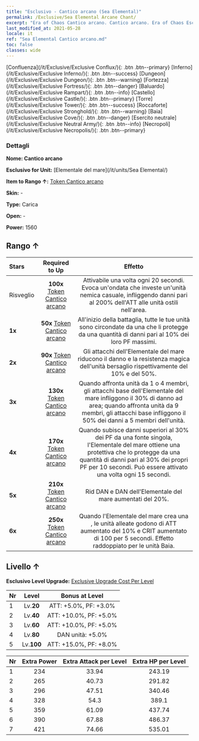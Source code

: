 ```yaml
---
title: "Esclusivo - Cantico arcano (Sea Elemental)"
permalink: /Exclusive/Sea Elemental Arcane Chant/
excerpt: "Era of Chaos Cantico arcano. Cantico arcano. Era of Chaos Esclusivo Cantico arcano. Elementale del mare Esclusivo."
last_modified_at: 2021-05-28
locale: it
ref: "Sea Elemental Cantico arcano.md"
toc: false
classes: wide
---
```

 [Confluenza](/it/Exclusive/Exclusive Conflux/){: .btn .btn--primary} [Inferno](/it/Exclusive/Exclusive Inferno/){: .btn .btn--success} [Dungeon](/it/Exclusive/Exclusive Dungeon/){: .btn .btn--warning} [Fortezza](/it/Exclusive/Exclusive Fortress/){: .btn .btn--danger} [Baluardo](/it/Exclusive/Exclusive Rampart/){: .btn .btn--info} [Castello](/it/Exclusive/Exclusive Castle/){: .btn .btn--primary} [Torre](/it/Exclusive/Exclusive Tower/){: .btn .btn--success} [Roccaforte](/it/Exclusive/Exclusive Stronghold/){: .btn .btn--warning} [Baia](/it/Exclusive/Exclusive Cove/){: .btn .btn--danger} [Esercito neutrale](/it/Exclusive/Exclusive Neutral Army/){: .btn .btn--info} [Necropoli](/it/Exclusive/Exclusive Necropolis/){: .btn .btn--primary} 

### Dettagli
 **Nome: Cantico arcano** 

 **Esclusivo for Unit:** [Elementale del mare](/it/units/Sea Elemental/) 

 **Item to Rango ↑:** [Token Cantico arcano](/ItemsIT/con_915/)

 **Skin:** -

 **Type:** Carica

 **Open:** -

 **Power:** 1560

## Rango ↑

  |     Stars    |  Required to Up | Effetto |
  |:-------------|:---------------:|:---------------:|
  |  Risveglio  | **100x** [Token Cantico arcano](/ItemsIT/con_915/) | <Maremoto> Attivabile una volta ogni 20 secondi. Evoca un'ondata che investe un'unità nemica casuale, infliggendo danni pari al 200% dell'ATT alle unità ostili nell'area. |
  | **1x** <i class="fas fa-star"/> | **50x** [Token Cantico arcano](/ItemsIT/con_915/) | All'inizio della battaglia, tutte le tue unità sono circondate da una <bolla> che li protegge da una quantità di danni pari al 10% dei loro PF massimi. |
  | **2x** <i class="fas fa-star"/> | **90x** [Token Cantico arcano](/ItemsIT/con_915/) | Gli attacchi dell'Elementale del mare riducono il danno e la resistenza magica dell'unità bersaglio rispettivamente del 10% e del 50%. |
  | **3x** <i class="fas fa-star"/> | **130x** [Token Cantico arcano](/ItemsIT/con_915/) | Quando affronta unità da 1 o 4 membri, gli attacchi base dell'Elementale del mare infliggono il 30% di danno ad area; quando affronta unità da 9 membri, gli attacchi base infliggono il 50% dei danni a 5 membri dell'unità. |
  | **4x** <i class="fas fa-star"/> | **170x** [Token Cantico arcano](/ItemsIT/con_915/) | Quando subisce danni superiori al 30% dei PF da una fonte singola, l'Elementale del mare ottiene una <bolla> protettiva che lo protegge da una quantità di danni pari al 30% dei propri PF per 10 secondi. Può essere attivato una volta ogni 15 secondi. |
  | **5x** <i class="fas fa-star"/> | **210x** [Token Cantico arcano](/ItemsIT/con_915/) | Rid DAN e DAN dell'Elementale del mare aumentati del 20%. |
  | **6x** <i class="fas fa-star"/> | **250x** [Token Cantico arcano](/ItemsIT/con_915/) | Quando l'Elementale del mare crea una <Gabbia abissale>, le unità alleate godono di ATT aumentato del 10% e CRIT aumentato di 100 per 5 secondi. Effetto raddoppiato per le unità Baia. |


## Livello ↑
 **Esclusivo Level Upgrade:** [Exclusive Upgrade Cost Per Level](/Exclusive/ExclusiveUpgradeCostPerLevel/)

  |  Nr  |   Level  | Bonus at Level |
  |:-----|:--------:|:--------------:|
  | 1 | Lv.**20** | ATT: +5.0%, PF: +3.0% |
  | 2 | Lv.**40** | ATT: +10.0%, PF: +5.0% |
  | 3 | Lv.**60** | ATT: +10.0%, PF: +5.0% |
  | 4 | Lv.**80** | DAN unità: +5.0% |
  | 5 | Lv.**100** | ATT: +15.0%, PF: +8.0% |


  |  Nr  |  Extra Power | Extra Attack per Level | Extra HP per Level |
  |:-----|:--------:|:--------:|:--------:|
  | 1 | 234 | 33.94 | 243.19 |
  | 2 | 265 | 40.73 | 291.82 |
  | 3 | 296 | 47.51 | 340.46 |
  | 4 | 328 | 54.3 | 389.1 |
  | 5 | 359 | 61.09 | 437.74 |
  | 6 | 390 | 67.88 | 486.37 |
  | 7 | 421 | 74.66 | 535.01 |


